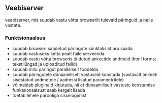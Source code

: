 ## Veebiserver
veebiserver, mis suudab vastu võtta browserilt tulevaid päringuid ja neile vastata. 
### Funktsionaalsus
   * suudab browseri saadetud päringute sünktaksist aru saada
   * suudab vastuseks ketta pealt faile serveerida
   * suudab vastu võtta browseris täidetud ankeetide andmeid (html forms; tekstilüngad ja uploaditud failid)
   * suudab mitu päringut parallelselt töödelda
   * suudab päringutele dünaamiliselt vastuseid koostada (vastavalt ankeeti sisestatud andmetele / aadressi lisatud parameetritele)
   * võimaldab pluginaid kirjutada, nii et dünaamiliselt vastuste koostamise funktsionaalsust saab kergelt lisada
   * toetab lehele parooliga sisselogimist 